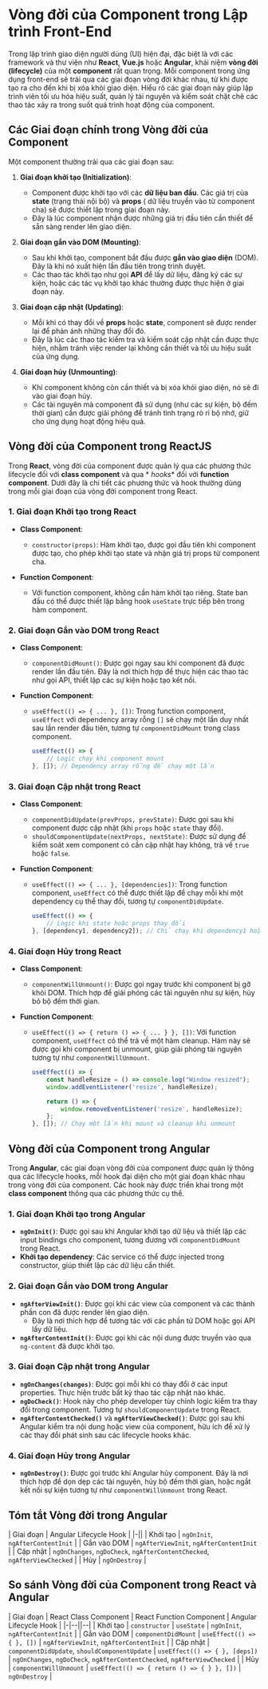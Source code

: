 # Vòng đời của Component trong Lập trình Front-End

Trong lập trình giao diện người dùng (UI) hiện đại, đặc biệt là với các framework và thư viện như **React**, **Vue.js**
hoặc **Angular**, khái niệm **vòng đời (lifecycle)** của một **component** rất quan trọng. Mỗi component trong ứng dụng
front-end sẽ trải qua các giai đoạn vòng đời khác nhau, từ khi được tạo ra cho đến khi bị xóa khỏi giao diện. Hiểu rõ
các giai đoạn này giúp lập trình viên tối ưu hóa hiệu suất, quản lý tài nguyên và kiểm soát chặt chẽ các thao tác xảy ra
trong suốt quá trình hoạt động của component.

## Các Giai đoạn chính trong Vòng đời của Component

Một component thường trải qua các giai đoạn sau:

1. **Giai đoạn khởi tạo (Initialization)**:
    - Component được khởi tạo với các **dữ liệu ban đầu**. Các giá trị của **state** (trạng thái nội bộ) và **props** (
      dữ liệu truyền vào từ component cha) sẽ được thiết lập trong giai đoạn này.
    - Đây là lúc component nhận được những giá trị đầu tiên cần thiết để sẵn sàng render lên giao diện.

2. **Giai đoạn gắn vào DOM (Mounting)**:
    - Sau khi khởi tạo, component bắt đầu được **gắn vào giao diện** (DOM). Đây là khi nó xuất hiện lần đầu tiên trong
      trình duyệt.
    - Các thao tác khởi tạo như gọi **API** để lấy dữ liệu, đăng ký các sự kiện, hoặc các tác vụ khởi tạo khác thường
      được thực hiện ở giai đoạn này.

3. **Giai đoạn cập nhật (Updating)**:
    - Mỗi khi có thay đổi về **props** hoặc **state**, component sẽ được render lại để phản ánh những thay đổi đó.
    - Đây là lúc các thao tác kiểm tra và kiểm soát cập nhật cần được thực hiện, nhằm tránh việc render lại không cần
      thiết và tối ưu hiệu suất của ứng dụng.

4. **Giai đoạn hủy (Unmounting)**:
    - Khi component không còn cần thiết và bị xóa khỏi giao diện, nó sẽ đi vào giai đoạn hủy.
    - Các tài nguyên mà component đã sử dụng (như các sự kiện, bộ đếm thời gian) cần được giải phóng để tránh tình trạng
      rò rỉ bộ nhớ, giữ cho ứng dụng hoạt động hiệu quả.

## Vòng đời của Component trong ReactJS

Trong **React**, vòng đời của component được quản lý qua các phương thức lifecycle đối với **class component** và qua *
*hooks** đối với **function component**. Dưới đây là chi tiết các phương thức và hook thường dùng trong mỗi giai đoạn
của vòng đời component trong React.

### 1. Giai đoạn Khởi tạo trong React

- **Class Component**:
    - `constructor(props)`: Hàm khởi tạo, được gọi đầu tiên khi component được tạo, cho phép khởi tạo state và nhận giá
      trị props từ component cha.

- **Function Component**:
    - Với function component, không cần hàm khởi tạo riêng. State ban đầu có thể được thiết lập bằng hook `useState`
      trực tiếp bên trong hàm component.

### 2. Giai đoạn Gắn vào DOM trong React

- **Class Component**:
    - `componentDidMount()`: Được gọi ngay sau khi component đã được render lần đầu tiên. Đây là nơi thích hợp để thực
      hiện các thao tác như gọi API, thiết lập các sự kiện hoặc tạo kết nối.

- **Function Component**:
    - `useEffect(() => { ... }, [])`: Trong function component, `useEffect` với dependency array rỗng `[]` sẽ chạy một
      lần duy nhất sau lần render đầu tiên, tương tự `componentDidMount` trong class component.

      ```javascript
      useEffect(() => {
          // Logic chạy khi component mount
      }, []); // Dependency array rỗng để chạy một lần
      ```

### 3. Giai đoạn Cập nhật trong React

- **Class Component**:
    - `componentDidUpdate(prevProps, prevState)`: Được gọi sau khi component được cập nhật (khi `props` hoặc `state`
      thay đổi).
    - `shouldComponentUpdate(nextProps, nextState)`: Được sử dụng để kiểm soát xem component có cần cập nhật hay không,
      trả về `true` hoặc `false`.

- **Function Component**:
    - `useEffect(() => { ... }, [dependencies])`: Trong function component, `useEffect` có thể được thiết lập để chạy
      mỗi khi một dependency cụ thể thay đổi, tương tự `componentDidUpdate`.

      ```javascript
      useEffect(() => {
          // Logic khi state hoặc props thay đổi
      }, [dependency1, dependency2]); // Chỉ chạy khi dependency1 hoặc dependency2 thay đổi
      ```

### 4. Giai đoạn Hủy trong React

- **Class Component**:
    - `componentWillUnmount()`: Được gọi ngay trước khi component bị gỡ khỏi DOM. Thích hợp để giải phóng các tài nguyên
      như sự kiện, hủy bỏ bộ đếm thời gian.

- **Function Component**:
    - `useEffect(() => { return () => { ... } }, [])`: Với function component, `useEffect` có thể trả về một hàm
      cleanup. Hàm này sẽ được gọi khi component bị unmount, giúp giải phóng tài nguyên tương tự như
      `componentWillUnmount`.

      ```javascript
      useEffect(() => {
          const handleResize = () => console.log("Window resized");
          window.addEventListener('resize', handleResize);

          return () => {
              window.removeEventListener('resize', handleResize);
          };
      }, []); // Chạy một lần khi mount và cleanup khi unmount
      ```

## Vòng đời của Component trong Angular

Trong **Angular**, các giai đoạn vòng đời của component được quản lý thông qua các lifecycle hooks, mỗi hook đại diện
cho một giai đoạn khác nhau trong vòng đời của component. Các hook này được triển khai trong một **class component**
thông qua các phương thức cụ thể.

### 1. Giai đoạn Khởi tạo trong Angular

- **`ngOnInit()`**: Được gọi sau khi Angular khởi tạo dữ liệu và thiết lập các input bindings cho component, tương đương
  với `componentDidMount` trong React.
- **Khởi tạo dependency**: Các service có thể được injected trong constructor, giúp thiết lập các dữ liệu cần thiết.

### 2. Giai đoạn Gắn vào DOM trong Angular

- **`ngAfterViewInit()`**: Được gọi khi các view của component và các thành phần con đã được render lên giao diện.
    - Đây là nơi thích hợp để tương tác với các phần tử DOM hoặc gọi API lấy dữ liệu.
- **`ngAfterContentInit()`**: Được gọi khi các nội dung được truyền vào qua `ng-content` đã được khởi tạo.

### 3. Giai đoạn Cập nhật trong Angular

- **`ngOnChanges(changes)`**: Được gọi mỗi khi có thay đổi ở các input properties. Thực hiện trước bất kỳ thao tác cập
  nhật nào khác.
- **`ngDoCheck()`**: Hook này cho phép developer tùy chỉnh logic kiểm tra thay đổi trong component. Tương tự
  `shouldComponentUpdate` trong React.
- **`ngAfterContentChecked()`** và **`ngAfterViewChecked()`**: Được gọi sau khi Angular kiểm tra nội dung hoặc view của
  component, hữu ích để xử lý các thay đổi phát sinh sau các lifecycle hooks khác.

### 4. Giai đoạn Hủy trong Angular

- **`ngOnDestroy()`**: Được gọi trước khi Angular hủy component. Đây là nơi thích hợp để dọn dẹp các tài nguyên, hủy bộ
  đếm thời gian, hoặc ngắt kết nối sự kiện tương tự như `componentWillUnmount` trong React.

## Tóm tắt Vòng đời trong Angular

| Giai đoạn | Angular Lifecycle Hook |
|-||
| Khởi tạo | `ngOnInit`, `ngAfterContentInit`      |
| Gắn vào DOM | `ngAfterViewInit`, `ngAfterContentInit` |
| Cập nhật | `ngOnChanges`, `ngDoCheck`, `ngAfterContentChecked`, `ngAfterViewChecked` |
| Hủy | `ngOnDestroy`                         |

## So sánh Vòng đời của Component trong React và Angular

| Giai đoạn | React Class Component | React Function Component | Angular Lifecycle Hook |
|-|--||--|
| Khởi tạo | `constructor`                    | `useState`                               | `ngOnInit`,
`ngAfterContentInit`     |
| Gắn vào DOM | `componentDidMount`              | `useEffect(() => { }, [])`               | `ngAfterViewInit`,
`ngAfterContentInit` |
| Cập nhật | `componentDidUpdate`, `shouldComponentUpdate` | `useEffect(() => { }, [deps])`         | `ngOnChanges`,
`ngDoCheck`, `ngAfterContentChecked`, `ngAfterViewChecked` |
| Hủy | `componentWillUnmount`           | `useEffect(() => { return () => { } }, [])` |
`ngOnDestroy`                       |
